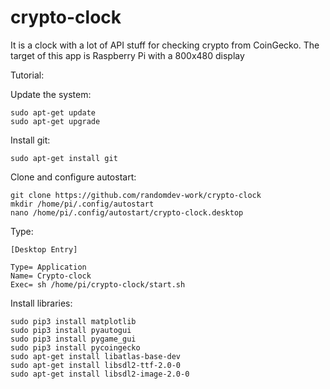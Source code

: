 # crypto-clock
It is a clock with a lot of API stuff for checking crypto from CoinGecko.
The target of this app is Raspberry Pi with a 800x480 display

Tutorial:

Update the system:
```
sudo apt-get update
sudo apt-get upgrade
```
Install git:
```
sudo apt-get install git
```
Clone and configure autostart:
```
git clone https://github.com/randomdev-work/crypto-clock
mkdir /home/pi/.config/autostart
nano /home/pi/.config/autostart/crypto-clock.desktop
```
Type:

```
[Desktop Entry]

Type= Application
Name= Crypto-clock
Exec= sh /home/pi/crypto-clock/start.sh
```

Install libraries:
```
sudo pip3 install matplotlib
sudo pip3 install pyautogui
sudo pip3 install pygame_gui
sudo pip3 install pycoingecko
sudo apt-get install libatlas-base-dev
sudo apt-get install libsdl2-ttf-2.0-0
sudo apt-get install libsdl2-image-2.0-0
```
